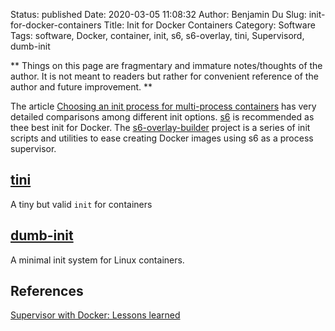 Status: published
Date: 2020-03-05 11:08:32
Author: Benjamin Du
Slug: init-for-docker-containers
Title: Init for Docker Containers
Category: Software
Tags: software, Docker, container, init, s6, s6-overlay, tini, Supervisord, dumb-init

**
Things on this page are fragmentary and immature notes/thoughts of the author.
It is not meant to readers but rather for convenient reference of the author and future improvement.
**


The article [Choosing an init process for multi-process containers](https://ahmet.im/blog/minimal-init-process-for-containers/)
has very detailed comparisons among different init options. 
[s6](https://skarnet.org/software/s6/) is recommended as thee best init for Docker.
The [s6-overlay-builder](https://github.com/just-containers/s6-overlay)
project is a series of init scripts and utilities to ease creating Docker images using s6 as a process supervisor.




## [tini](https://github.com/krallin/tini)
A tiny but valid `init` for containers

## [dumb-init](https://github.com/Yelp/dumb-init)

A minimal init system for Linux containers.

## References

[Supervisor with Docker: Lessons learned](https://advancedweb.hu/supervisor-with-docker-lessons-learned/)